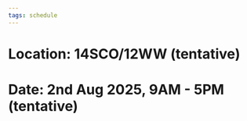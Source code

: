 ```yaml
---
tags: schedule
---
```


# Location: 14SCO/12WW (tentative)
# Date: 2nd Aug 2025, 9AM - 5PM (tentative) 
